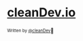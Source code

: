 # [cleanDev.io](https://rlwi440.github.io/) 


<sub><sup>Written by <a href="https://rlwi440.github.io">@cleanDev</a></sup></sub><small>🐸</small>
